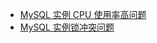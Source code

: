 - [MySQL 实例 CPU 使用率高问题](https://cloud.tencent.com/document/product/1130/42404)
- [MySQL 实例锁冲突问题](https://cloud.tencent.com/document/product/1130/42596)

